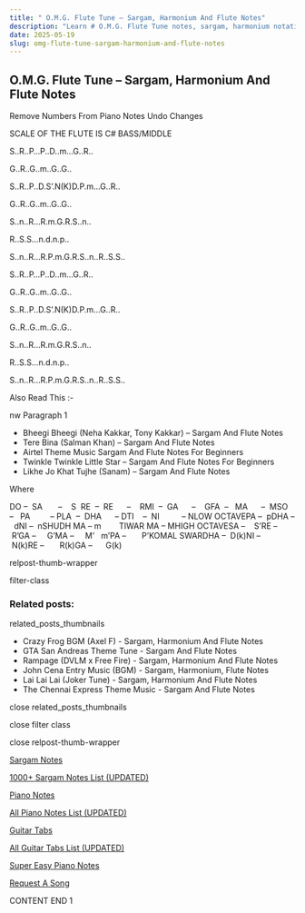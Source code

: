 ```yaml
---
title: " O.M.G. Flute Tune – Sargam, Harmonium And Flute Notes"
description: "Learn # O.M.G. Flute Tune notes, sargam, harmonium notations and flute notes. Easy step-by-step tutorial for beginners."
date: 2025-05-19
slug: omg-flute-tune-sargam-harmonium-and-flute-notes
---
```


## O.M.G. Flute Tune – Sargam, Harmonium And Flute Notes

Remove Numbers From Piano Notes
Undo Changes

SCALE OF THE FLUTE IS C# BASS/MIDDLE

S..R..P…P..D..m…G..R..

G..R..G..m..G..G..

S..R..P..D.S’.N(K)D.P.m…G..R..

G..R..G..m..G..G..

S..n..R…R.m.G.R.S..n..

R..S.S…n.d.n.p..

S..n..R…R.P.m.G.R.S..n..R..S.S..

S..R..P…P..D..m…G..R..

G..R..G..m..G..G..

S..R..P..D.S’.N(K)D.P.m…G..R..

G..R..G..m..G..G..

S..n..R…R.m.G.R.S..n..

R..S.S…n.d.n.p..

S..n..R…R.P.m.G.R.S..n..R..S.S..

Also Read This :-

nw Paragraph 1

- Bheegi Bheegi (Neha Kakkar, Tony Kakkar) – Sargam And Flute Notes
- Tere Bina (Salman Khan) – Sargam And Flute Notes
- Airtel Theme Music Sargam And Flute Notes For Beginners
- Twinkle Twinkle Little Star – Sargam And Flute Notes For Beginners
- Likhe Jo Khat Tujhe (Sanam) – Sargam And Flute Notes

Where

DO –  SA       –    S  RE  –  RE      –    RMI  –  GA      –    GFA  –   MA      –  MSO  –   PA         – PLA  –  DHA      – DTI    –  NI          – NLOW OCTAVEPA –  pDHA –  dNI –  nSHUDH MA – m        TIWAR MA – MHIGH OCTAVESA –    S’RE –     R’GA –     G’MA –     M’   m’PA –       P’KOMAL SWARDHA –  D(k)NI –       N(k)RE –       R(k)GA –      G(k)

relpost-thumb-wrapper

filter-class

### Related posts:

related_posts_thumbnails

- Crazy Frog BGM (Axel F) - Sargam, Harmonium And Flute Notes
- GTA San Andreas Theme Tune - Sargam And Flute Notes
- Rampage (DVLM x Free Fire) - Sargam, Harmonium And Flute Notes
- John Cena Entry Music (BGM) - Sargam, Harmonium, Flute Notes
- Lai Lai Lai (Joker Tune) - Sargam, Harmonium And Flute Notes
- The Chennai Express Theme Music - Sargam And Flute Notes

close related_posts_thumbnails

close filter class

close relpost-thumb-wrapper

[Sargam Notes](/sargam-notes.html)

[1000+ Sargam Notes List (UPDATED)](/all-songs-list-sargam-notes.html)

[Piano Notes](/piano-notes.html)

[All Piano Notes List (UPDATED)](/all-songs-list-piano-notes.html)

[Guitar Tabs](/guitar-tabs.html)

[All Guitar Tabs List (UPDATED)](/all-songs-list-guitar-tabs.html)

[Super Easy Piano Notes](https://studywall.in/)

[Request A Song](/request-a-song.html)

CONTENT END 1
